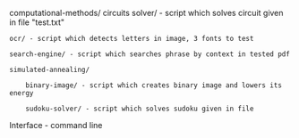 computational-methods/
	circuits solver/ - script which solves circuit given in file "test.txt"

	ocr/ - script which detects letters in image, 3 fonts to test

	search-engine/ - script which searches phrase by context in tested pdf

	simulated-annealing/

		binary-image/ - script which creates binary image and lowers its energy
	
		sudoku-solver/ - script which solves sudoku given in file


Interface - command line


